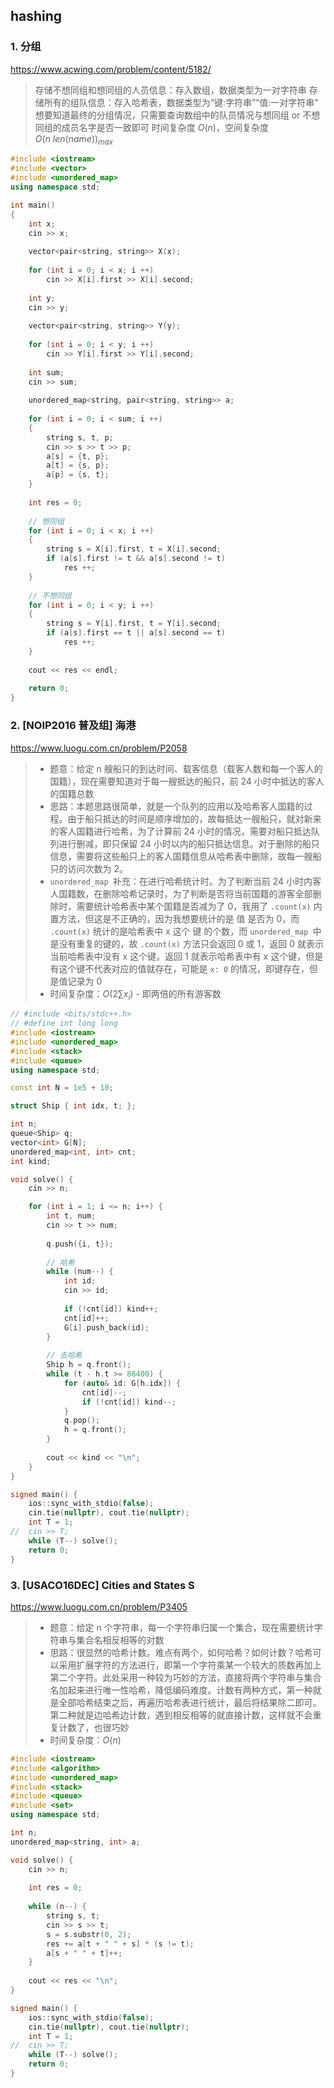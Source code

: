 ## hashing

### 1. 分组

https://www.acwing.com/problem/content/5182/

> 存储不想同组和想同组的人员信息：存入数组，数据类型为一对字符串
> 存储所有的组队信息：存入哈希表，数据类型为“键:字符串”“值:一对字符串”
> 想要知道最终的分组情况，只需要查询数组中的队员情况与想同组 or 不想同组的成员名字是否一致即可
> 时间复杂度 $O(n)$，空间复杂度 $O(n\ len(name))_{max}$

```cpp
#include <iostream>
#include <vector>
#include <unordered_map>
using namespace std;

int main()
{
	int x;
	cin >> x;
	
	vector<pair<string, string>> X(x);
	
	for (int i = 0; i < x; i ++)
		cin >> X[i].first >> X[i].second;
	
	int y;
	cin >> y;
	
	vector<pair<string, string>> Y(y);
	
	for (int i = 0; i < y; i ++)
		cin >> Y[i].first >> Y[i].second;
		
	int sum;
	cin >> sum;
	
	unordered_map<string, pair<string, string>> a;
	
	for (int i = 0; i < sum; i ++)
	{
		string s, t, p;
		cin >> s >> t >> p;
		a[s] = {t, p};
		a[t] = {s, p};
		a[p] = {s, t};
	}
	
	int res = 0;
	
	// 想同组 
	for (int i = 0; i < x; i ++)
	{
		string s = X[i].first, t = X[i].second;
		if (a[s].first != t && a[s].second != t)
			res ++;
	}
	
	// 不想同组 
	for (int i = 0; i < y; i ++)
	{
		string s = Y[i].first, t = Y[i].second;
		if (a[s].first == t || a[s].second == t)
			res ++; 
	}
	
	cout << res << endl; 
	
	return 0;
}
```

### 2. [NOIP2016 普及组] 海港

https://www.luogu.com.cn/problem/P2058

> - 题意：给定 n 艘船只的到达时间、载客信息（载客人数和每一个客人的国籍），现在需要知道对于每一艘抵达的船只，前 24 小时中抵达的客人的国籍总数
> - 思路：本题思路很简单，就是一个队列的应用以及哈希客人国籍的过程。由于船只抵达的时间是顺序增加的，故每抵达一艘船只，就对新来的客人国籍进行哈希，为了计算前 24 小时的情况，需要对船只抵达队列进行删减，即只保留 24 小时以内的船只抵达信息。对于删除的船只信息，需要将这些船只上的客人国籍信息从哈希表中删除，故每一艘船只的访问次数为 2。
> - `unordered_map `补充：在进行哈希统计时。为了判断当前 24 小时内客人国籍数，在删除哈希记录时，为了判断是否将当前国籍的游客全部删除时，需要统计哈希表中某个国籍是否减为了 0，我用了 `.count(x)` 内置方法，但这是不正确的，因为我想要统计的是 值 是否为 0，而 `.count(x)` 统计的是哈希表中 x 这个 键 的个数，而 `unordered_map `中是没有重复的键的，故 `.count(x)` 方法只会返回 0 或 1，返回 0 就表示当前哈希表中没有 x 这个键，返回 1 就表示哈希表中有 x 这个键，但是有这个键不代表对应的值就存在，可能是 `x: 0` 的情况，即键存在，但是值记录为 0
> - 时间复杂度：$O(2 \sum x_i)$ - 即两倍的所有游客数

```cpp
// #include <bits/stdc++.h>
// #define int long long
#include <iostream>
#include <unordered_map>
#include <stack>
#include <queue>
using namespace std;

const int N = 1e5 + 10;

struct Ship { int idx, t; };

int n;
queue<Ship> q;
vector<int> G[N];
unordered_map<int, int> cnt;
int kind;

void solve() {
	cin >> n;

	for (int i = 1; i <= n; i++) {
		int t, num;
		cin >> t >> num;
		
		q.push({i, t});
		
		// 哈希
		while (num--) {
			int id;
			cin >> id;
			
			if (!cnt[id]) kind++;
			cnt[id]++;
			G[i].push_back(id);
		}
		
		// 去哈希
		Ship h = q.front();
		while (t - h.t >= 86400) {
			for (auto& id: G[h.idx]) {
				cnt[id]--;
				if (!cnt[id]) kind--;
			}
			q.pop();
			h = q.front();
		}
		
		cout << kind << "\n";
	}
}

signed main() {
	ios::sync_with_stdio(false);
	cin.tie(nullptr), cout.tie(nullptr);
	int T = 1;
//	cin >> T;
	while (T--) solve();
	return 0;
}
```

### 3. [USACO16DEC] Cities and States S

https://www.luogu.com.cn/problem/P3405

> - 题意：给定 n 个字符串，每一个字符串归属一个集合，现在需要统计字符串与集合名相反相等的对数
> - 思路：很显然的哈希计数。难点有两个，如何哈希？如何计数？哈希可以采用扩展字符的方法进行，即第一个字符乘某一个较大的质数再加上第二个字符。此处采用一种较为巧妙的方法，直接将两个字符串与集合名加起来进行唯一性哈希，降低编码难度。计数有两种方式，第一种就是全部哈希结束之后，再遍历哈希表进行统计，最后将结果除二即可。第二种就是边哈希边计数，遇到相反相等的就直接计数，这样就不会重复计数了，也很巧妙
> - 时间复杂度：$O(n)$

```cpp
#include <iostream>
#include <algorithm>
#include <unordered_map>
#include <stack>
#include <queue>
#include <set>
using namespace std;

int n;
unordered_map<string, int> a;

void solve() {
	cin >> n;
	
	int res = 0;
	
	while (n--) {
		string s, t;
		cin >> s >> t;
		s = s.substr(0, 2);
		res += a[t + " " + s] * (s != t);
		a[s + " " + t]++;
	}
	
	cout << res << "\n";
}

signed main() {
	ios::sync_with_stdio(false);
	cin.tie(nullptr), cout.tie(nullptr);
	int T = 1;
//	cin >> T;
	while (T--) solve();
	return 0;
}
```
